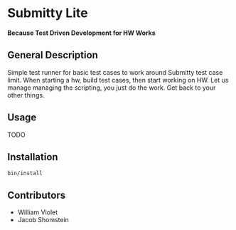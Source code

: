 # Submitty Lite
**Because Test Driven Development for HW Works**

## General Description
Simple test runner for basic test cases to work around Submitty test case limit. When starting a hw, build test cases, then start working on HW. Let us manage managing the scripting, you just do the work. Get back to your other things.

## Usage
TODO

## Installation
`bin/install`

## Contributors
- William Violet
- Jacob Shomstein
